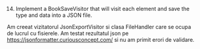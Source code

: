 14) Implement a BookSaveVisitor that will visit each element and save the type and data into a JSON file. 

Am creeat vizitatorul JsonExportVisitor si clasa FileHandler care se ocupa de lucrul cu fisierele.
Am testat rezultatul json pe https://jsonformatter.curiousconcept.com/ si nu am primit erori de validare.
